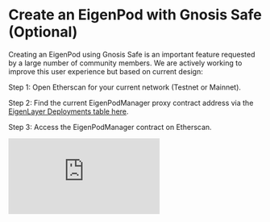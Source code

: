 # Create an EigenPod with Gnosis Safe (Optional)

Creating an EigenPod using Gnosis Safe is an important feature requested by a large number of community members. We are actively working to improve this user experience but based on current design:&#x20;

Step 1: Open Etherscan for your current network (Testnet or Mainnet).

Step 2: Find the current EigenPodManager proxy contract address via the [EigenLayer Deployments table here](https://github.com/Layr-Labs/eigenlayer-contracts/blob/master/README.md#deployments).

Step 3: Access the EigenPodManager contract on Etherscan.

<div style={{ position: 'relative', paddingBottom: '65.0994575045208%', height: 0 }}>
  <iframe 
    src="https://www.loom.com/embed/08080bd303524eb4b39b89b5f8a907a5?sid=c584d18b-e7a3-4de0-9cc8-569c2a9ed1af" 
    frameborder="0" 
    webkitallowfullscreen 
    mozallowfullscreen 
    allowfullscreen 
    style={{ position: 'absolute', top: 0, left: 0, width: '100%', height: '100%' }} 
  />
</div>

<br/>

Step 4: Open your Gnosis Safe and create a new transaction. Copy the contract ABI, and your wallet address. You can now run the CreatePod function!

<div style={{ position: 'relative', paddingBottom: '65.0994575045208%', height: 0 }}>
  <iframe 
    src="https://www.loom.com/embed/8e86b23129524fe9af4917bf6276bf9b?sid=ec197b29-a214-4431-9461-c72ac91fbcc0" 
    frameborder="0" 
    webkitallowfullscreen 
    mozallowfullscreen 
    allowfullscreen 
    style={{ position: 'absolute', top: 0, left: 0, width: '100%', height: '100%' }} 
  />
</div>

